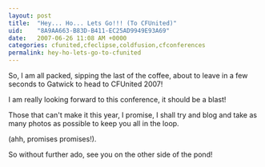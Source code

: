 ```yaml
---
layout: post
title:  "Hey... Ho... Lets Go!!! (To CFUnited)"
uid:	"8A9AA663-B83D-B411-EC25AD9949E93A69"
date:   2007-06-26 11:08 AM +0000
categories: cfunited,cfeclipse,coldfusion,cfconferences
permalink: hey-ho-lets-go-to-cfunited
---
```

So, I am all packed, sipping the last of the coffee, about to leave in a few seconds to Gatwick to head to CFUnited 2007!

I am really looking forward to this conference, it should be a blast! 

Those that can't make it this year, I promise, I shall try and blog and take as many photos as possible to keep you all in the loop.

(ahh, promises promises!).

So without further ado, see you on the other side of the pond!